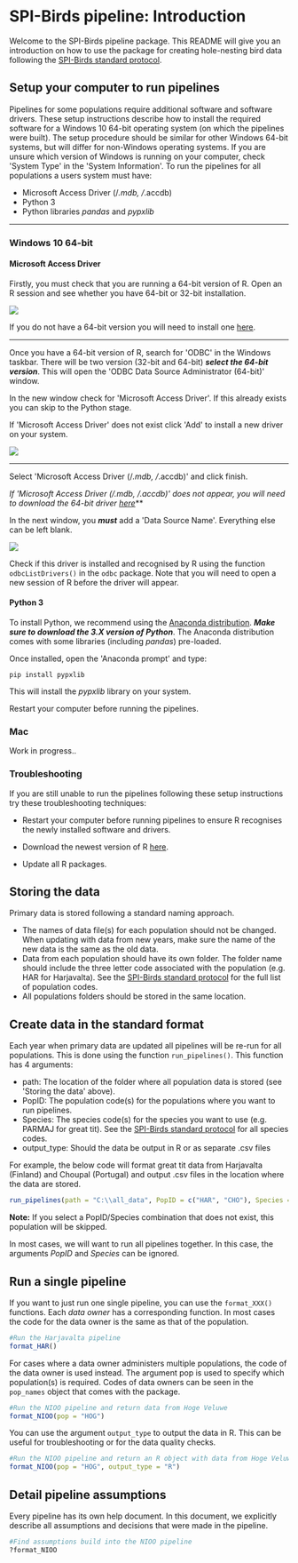 
# SPI-Birds pipeline: Introduction

Welcome to the SPI-Birds pipeline package. This README will give you an introduction on how to use the package for creating hole-nesting bird data following the [SPI-Birds standard protocol](https://github.com/LiamDBailey/SPIBirds_Newsletter/blob/master/SPI_Birds_Protocol_v1.0.0.pdf).

## Setup your computer to run pipelines

Pipelines for some populations require additional software and software drivers. These setup instructions describe how to install the required software for a Windows 10 64-bit operating system (on which the pipelines were built). The setup procedure should be similar for other Windows 64-bit systems, but will differ for non-Windows operating systems. If you are unsure which version of Windows is running on your computer, check 'System Type' in the 'System Information'. To run the pipelines for all populations a users system must have:

- Microsoft Access Driver (/*.mdb, /*.accdb)
- Python 3
- Python libraries *pandas* and *pypxlib*

---

### Windows 10 64-bit

#### Microsoft Access Driver

Firstly, you must check that you are running a 64-bit version of R. Open an R session and see whether you have 64-bit or 32-bit installation.

![](https://github.com/LiamDBailey/SPIbirds/blob/master/inst/extdata/README_imgs/R_version.jpg)

If you do not have a 64-bit version you will need to install one [here](https://www.r-project.org/).

---

Once you have a 64-bit version of R, search for 'ODBC' in the Windows taskbar. There will be two version (32-bit and 64-bit) ***select the 64-bit version***. This will open the 'ODBC Data Source Administrator (64-bit)' window.

In the new window check for 'Microsoft Access Driver'. If this already exists you can skip to the Python stage.

If 'Microsoft Access Driver' does not exist click 'Add' to install a new driver on your system.

![](https://github.com/LiamDBailey/SPIbirds/blob/master/inst/extdata/README_imgs/ODBC_driver.jpg)

---

Select 'Microsoft Access Driver (/*.mdb, /*.accdb)' and click finish.

***If 'Microsoft Access Driver (/*.mdb, /*.accdb)' does not appear, you will need to download the 64-bit driver [here](https://www.microsoft.com/en-US/download/details.aspx?id=13255)***

In the next window, you ***must*** add a 'Data Source Name'. Everything else can be left blank.

![](https://github.com/LiamDBailey/SPIbirds/blob/master/inst/extdata/README_imgs/Add_name.jpg)

Check if this driver is installed and recognised by R using the function `odbcListDrivers()` in the `odbc` package. Note that you will need to open a new session of R before the driver will appear.

#### Python 3

To install Python, we recommend using the [Anaconda distribution](https://www.anaconda.com/distribution/). ***Make sure to download the 3.X version of Python***. The Anaconda distribution comes with some libraries (including *pandas*) pre-loaded.

Once installed, open the 'Anaconda prompt' and type:

`pip install pypxlib`

This will install the *pypxlib* library on your system.

Restart your computer before running the pipelines.

### Mac

Work in progress..

### Troubleshooting

If you are still unable to run the pipelines following these setup instructions try these troubleshooting techniques:

- Restart your computer before running pipelines to ensure R recognises the newly installed software and drivers.

- Download the newest version of R [here](https://www.r-project.org/).

- Update all R packages.

## Storing the data

Primary data is stored following a standard naming approach.

* The names of data file(s) for each population should not be changed. When updating with data from new years, make sure the name of the new data is the same as the old data.
* Data from each population should have its own folder. The folder name should include the three letter code associated with the population (e.g. HAR for Harjavalta). See the [SPI-Birds standard protocol](https://github.com/LiamDBailey/SPIBirds_Newsletter/blob/master/SPI_Birds_Protocol_v1.0.0.pdf) for the full list of population codes.
* All populations folders should be stored in the same location.

## Create data in the standard format

Each year when primary data are updated all pipelines will be re-run for all populations. This is done using the function `run_pipelines()`. This function has 4 arguments:

* path: The location of the folder where all population data is stored (see 'Storing the data' above).
* PopID: The population code(s) for the populations where you want to run pipelines.
* Species: The species code(s) for the species you want to use (e.g. PARMAJ for great tit). See the [SPI-Birds standard protocol](https://github.com/LiamDBailey/SPIBirds_Newsletter/blob/master/SPI_Birds_Protocol_v1.0.0.pdf) for all species codes.
* output_type: Should the data be output in R or as separate .csv files

For example, the below code will format great tit data from Harjavalta (Finland) and Choupal (Portugal) and output .csv files in the location where the data are stored.

```r
run_pipelines(path = "C:\\all_data", PopID = c("HAR", "CHO"), Species = "PARMAJ", output_type = "csv")
```

**Note:** If you select a PopID/Species combination that does not exist, this population will be skipped.

In most cases, we will want to run all pipelines together. In this case, the arguments *PopID* and *Species* can be ignored.

## Run a single pipeline

If you want to just run one single pipeline, you can use the `format_XXX()` functions. Each *data owner* has a corresponding function. In most cases the code for the data owner is the same as that of the population.

```r
#Run the Harjavalta pipeline
format_HAR()
```

For cases where a data owner administers multiple populations, the code of the data owner is used instead. The argument pop is used to specify which population(s) is required. Codes of data owners can be seen in the `pop_names` object that comes with the package.

```r
#Run the NIOO pipeline and return data from Hoge Veluwe
format_NIOO(pop = "HOG")
```

You can use the argument `output_type` to output the data in R. This can be useful for troubleshooting or for the data quality checks.

```r
#Run the NIOO pipeline and return an R object with data from Hoge Veluwe
format_NIOO(pop = "HOG", output_type = "R")
```

## Detail pipeline assumptions

Every pipeline has its own help document. In this document, we explicitly describe all assumptions and decisions that were made in the pipeline.

```r
#Find assumptions build into the NIOO pipeline
?format_NIOO
```
